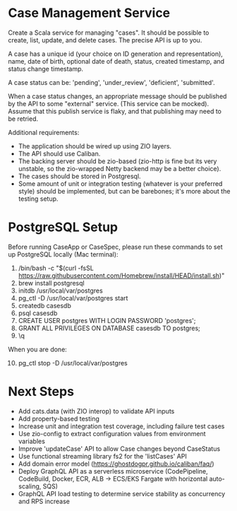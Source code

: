 # Case Management Service

Create a Scala service for managing "cases". It should be possible to create, list, update, and delete cases. The precise API is up to you.

A case has a unique id (your choice on ID generation and representation), name, date of birth, optional date of death, status, created timestamp, and status change timestamp.

A case status can be: 'pending', 'under_review', 'deficient', 'submitted'.

When a case status changes, an appropriate message should be published by the API to some "external" service. (This service can be mocked). Assume that this publish service is flaky, and that publishing may need to be retried.

Additional requirements:

* The application should be wired up using ZIO layers.
* The API should use Caliban.
* The backing server should be zio-based (zio-http is fine but its very unstable, so the zio-wrapped Netty backend may be a better choice).
* The cases should be stored in Postgresql.
* Some amount of unit or integration testing (whatever is your preferred style) should be implemented, but can be barebones; it's more about the testing setup.

# PostgreSQL Setup

Before running CaseApp or CaseSpec, please run these commands to set up PostgreSQL locally (Mac terminal):

1. /bin/bash -c "$(curl -fsSL https://raw.githubusercontent.com/Homebrew/install/HEAD/install.sh)"
2. brew install postgresql
3. initdb /usr/local/var/postgres
4. pg_ctl -D /usr/local/var/postgres start
5. createdb casesdb
6. psql casesdb
7. CREATE USER postgres WITH LOGIN PASSWORD 'postgres';
8. GRANT ALL PRIVILEGES ON DATABASE casesdb TO postgres;
9. \q

When you are done:

10. pg_ctl stop -D /usr/local/var/postgres


# Next Steps

* Add cats.data (with ZIO interop) to validate API inputs
* Add property-based testing
* Increase unit and integration test coverage, including failure test cases
* Use zio-config to extract configuration values from environment variables
* Improve 'updateCase' API to allow Case changes beyond CaseStatus
* Use functional streaming library fs2 for the 'listCases' API
* Add domain error model (https://ghostdogpr.github.io/caliban/faq/)
* Deploy GraphQL API as a serverless microservice (CodePipeline, CodeBuild, Docker, ECR, ALB -> ECS/EKS Fargate with horizontal auto-scaling, SQS)
* GraphQL API load testing to determine service stability as concurrency and RPS increase
